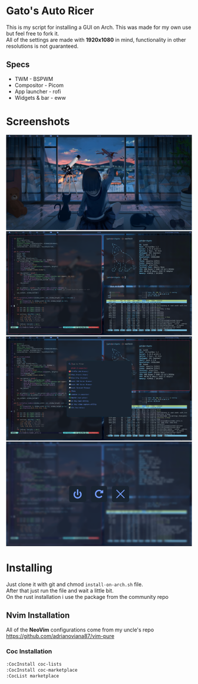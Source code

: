 # Gato's Auto Ricer
This is my script for installing a GUI on Arch. This was made for my own use but feel free to fork it.  
All of the settings are made with **1920x1080** in mind, functionality in other resolutions is not guaranteed.

## Specs

- TWM - BSPWM
- Compositor - Picom
- App launcher - rofi
- Widgets & bar - eww

# Screenshots
<img src='/screenshots/desktop.png'>
<img src='/screenshots/unixporntypestuff.png'>
<img src='/screenshots/rofi.png'>
<img src='/screenshots/powermenu.png'>

# Installing

Just clone it with git and chmod `install-on-arch.sh` file.  
After that just run the file and wait a little bit.  
On the rust installation i use the package from the community repo

## Nvim Installation
All of the **NeoVim** configurations come from my uncle's repo  
https://github.com/adrianoviana87/vim-pure

### Coc Installation
    :CocInstall coc-lists  
    :CocInstall coc-marketplace  
    :CocList marketplace 
